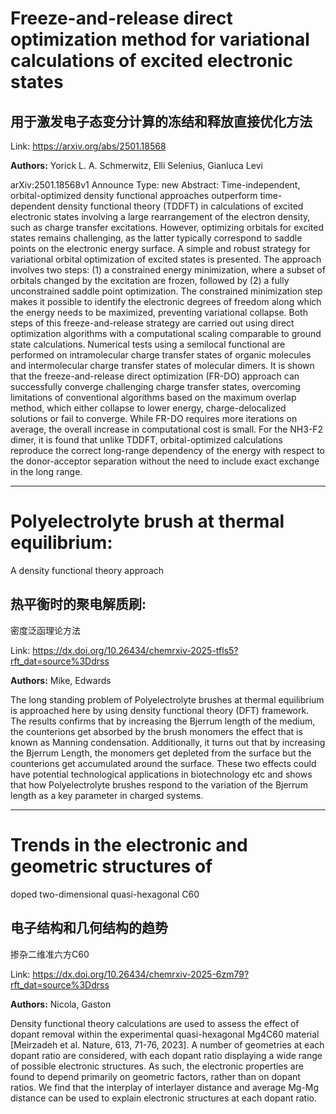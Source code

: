 # Freeze-and-release direct optimization method for variational calculations of excited electronic states

## 用于激发电子态变分计算的冻结和释放直接优化方法

Link: https://arxiv.org/abs/2501.18568

**Authors:** Yorick L. A. Schmerwitz, Elli Selenius, Gianluca Levi

arXiv:2501.18568v1 Announce Type: new 
Abstract: Time-independent, orbital-optimized density functional approaches outperform time-dependent density functional theory (TDDFT) in calculations of excited electronic states involving a large rearrangement of the electron density, such as charge transfer excitations. However, optimizing orbitals for excited states remains challenging, as the latter typically correspond to saddle points on the electronic energy surface. A simple and robust strategy for variational orbital optimization of excited states is presented. The approach involves two steps: (1) a constrained energy minimization, where a subset of orbitals changed by the excitation are frozen, followed by (2) a fully unconstrained saddle point optimization. The constrained minimization step makes it possible to identify the electronic degrees of freedom along which the energy needs to be maximized, preventing variational collapse. Both steps of this freeze-and-release strategy are carried out using direct optimization algorithms with a computational scaling comparable to ground state calculations. Numerical tests using a semilocal functional are performed on intramolecular charge transfer states of organic molecules and intermolecular charge transfer states of molecular dimers. It is shown that the freeze-and-release direct optimization (FR-DO) approach can successfully converge challenging charge transfer states, overcoming limitations of conventional algorithms based on the maximum overlap method, which either collapse to lower energy, charge-delocalized solutions or fail to converge. While FR-DO requires more iterations on average, the overall increase in computational cost is small. For the NH3-F2 dimer, it is found that unlike TDDFT, orbital-optimized calculations reproduce the correct long-range dependency of the energy with respect to the donor-acceptor separation without the need to include exact exchange in the long range.


---
# Polyelectrolyte brush at thermal equilibrium:
A density functional theory approach

## 热平衡时的聚电解质刷:
密度泛函理论方法

Link: https://dx.doi.org/10.26434/chemrxiv-2025-tfls5?rft_dat=source%3Ddrss

**Authors:** Mike, Edwards

The long standing problem of Polyelectrolyte brushes at thermal equilibrium is
approached here by using density functional theory (DFT) framework. The results
confirms that by increasing the Bjerrum length of the medium, the counterions get
absorbed by the brush monomers the effect that is known as Manning condensation.
Additionally, it turns out that by increasing the Bjerrum Length, the monomers get
depleted from the surface but the counterions get accumulated around the surface.
These two effects could have potential technological applications in biotechnology etc
and shows that how Polyelectrolyte brushes respond to the variation of the Bjerrum
length as a key parameter in charged systems.


---
# Trends in the electronic and geometric structures of
doped two-dimensional quasi-hexagonal C60

## 电子结构和几何结构的趋势
掺杂二维准六方C60

Link: https://dx.doi.org/10.26434/chemrxiv-2025-6zm79?rft_dat=source%3Ddrss

**Authors:** Nicola, Gaston

Density functional theory calculations are used to assess the effect of dopant removal within the experimental quasi-hexagonal Mg4C60 material [Meirzadeh et al. Nature, 613, 71-76, 2023]. A number of geometries at each dopant ratio are considered, with each dopant ratio displaying a wide range of possible electronic structures. As such, the electronic properties are found to depend primarily on geometric factors, rather than on dopant ratios. We find that the interplay of interlayer distance and average Mg-Mg distance can be used to explain electronic structures at each dopant ratio.

